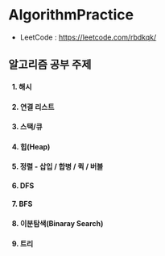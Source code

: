 # AlgorithmPractice

  - LeetCode : https://leetcode.com/rbdkqk/

## 알고리즘 공부 주제

#### &ensp;1. 해시

#### &ensp;2. 연결 리스트

#### &ensp;3. 스택/큐

#### &ensp;4. 힙(Heap)

#### &ensp;5. 정렬 - 삽입 / 합병 / 퀵 / 버블

#### &ensp;6. DFS

#### &ensp;7. BFS

#### &ensp;8. 이분탐색(Binaray Search)

#### &ensp;9. 트리
